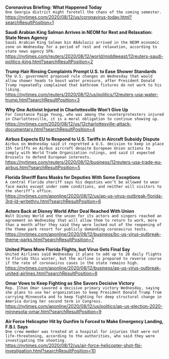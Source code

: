 **Coronavirus Briefing: What Happened Today**\
`One Georgia district might foretell the chaos of the coming semester.`\
https://nytimes.com/2020/08/12/us/coronavirus-today.html?searchResultPosition=1

**Saudi Arabian King Salman Arrives in NEOM for Rest and Relaxation: State News Agency**\
`Saudi Arabian King Salman bin Abdulaziz arrived in the NEOM economic zone on Wednesday for a period of rest and relaxation, according to state news agency SPA.`\
https://nytimes.com/reuters/2020/08/12/world/middleeast/12reuters-saudi-politics-king.html?searchResultPosition=2

**Trump Hair Rinsing Complaints Prompt U.S. to Ease Shower Standards**\
`The U.S. government proposed rule changes on Wednesday that would allow shower heads to boost water pressure, after President Donald Trump repeatedly complained that bathroom fixtures do not work to his liking. `\
https://nytimes.com/reuters/2020/08/12/us/politics/12reuters-usa-water-trump.html?searchResultPosition=3

**Why One Activist Injured in Charlottesville Won’t Give Up**\
`For Constance Paige Young, who was among the counterprotesters injured in Charlottesville, it is a moral obligation to continue showing up.`\
https://nytimes.com/2020/08/12/us/12charlottesville-attack-documentary.html?searchResultPosition=4

**Airbus Expects EU to Respond to U.S. Tariffs in Aircraft Subsidy Dispute**\
`Airbus on Wednesday said it regretted a U.S. decision to keep in place 15% tariffs on Airbus aircraft despite European Union actions to comply with World Trade Organization rulings, and said it expected Brussels to defend European interests.`\
https://nytimes.com/reuters/2020/08/12/business/12reuters-usa-trade-eu-airbus.html?searchResultPosition=5

**Florida Sheriff Bans Masks for Deputies With Some Exceptions**\
`A central Florida sheriff says his deputies won’t be allowed to wear face masks except under some conditions, and neither will visitors to the sheriff’s office.`\
https://nytimes.com/aponline/2020/08/12/us/ap-us-virus-outbreak-florida-3rd-ld-writethru.html?searchResultPosition=6

**Actors Back at Disney World After Deal Reached With Union**\
`Walt Disney World and the union for its actors and singers reached an agreement on Wednesday that will allow them to return to work, more than a month after they said they were locked out of the reopening of the theme park resort for publicly demanding coronavirus tests.`\
https://nytimes.com/aponline/2020/08/12/business/bc-us-virus-outbreak-theme-parks.html?searchResultPosition=7

**United Plans More Florida Flights, but Virus Gets Final Say**\
`United Airlines said Wednesday it plans to add up to 28 daily flights to Florida this winter, but the airline is prepared to reverse course if the rate of coronavirus cases in the state remains high.`\
https://nytimes.com/aponline/2020/08/12/business/ap-us-virus-outbreak-united-airlines.html?searchResultPosition=8

**Omar Vows to Keep Fighting as She Savors Decisive Victory**\
`Rep. Ilhan Omar savored a decisive primary victory Wednesday, saying she plans to use her organization to keep President Donald Trump from carrying Minnesota and to keep fighting for deep structural change in America during her second term in Congress.`\
https://nytimes.com/aponline/2020/08/12/us/politics/ap-us-election-2020-minnesota-omar.html?searchResultPosition=9

**Air Force Helicopter Hit by Gunfire Is Forced to Make Emergency Landing, F.B.I. Says**\
`One crew member was treated at a hospital for injuries that were not life-threatening, according to the authorities, who said they were investigating the shooting.`\
https://nytimes.com/2020/08/12/us/air-force-helicopter-shot-fbi-investigation.html?searchResultPosition=10

